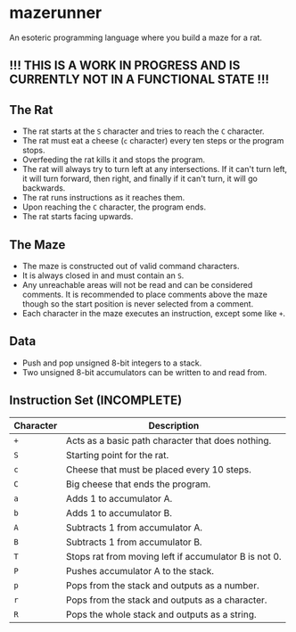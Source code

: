 # mazerunner
An esoteric programming language where you build a maze for a rat.

## !!! THIS IS A WORK IN PROGRESS AND IS CURRENTLY NOT IN A FUNCTIONAL STATE !!!

## The Rat
- The rat starts at the `S` character and tries to reach the `C` character.
- The rat must eat a cheese (`c` character) every ten steps or the program stops.
- Overfeeding the rat kills it and stops the program.
- The rat will always try to turn left at any intersections. If it can't turn left, it will turn forward, then right, and finally if it can't turn, it will go backwards.
- The rat runs instructions as it reaches them.
- Upon reaching the `C` character, the program ends.
- The rat starts facing upwards.

## The Maze
- The maze is constructed out of valid command characters.
- It is always closed in and must contain an `S`.
- Any unreachable areas will not be read and can be considered comments. It is recommended to place comments above the maze though so the start position is never selected from a comment.
- Each character in the maze executes an instruction, except some like `+`.

## Data
- Push and pop unsigned 8-bit integers to a stack.
- Two unsigned 8-bit accumulators can be written to and read from.

## Instruction Set (INCOMPLETE)
| Character | Description                                           |
|-----------|-------------------------------------------------------|
| `+`       | Acts as a basic path character that does nothing.     |
| `S`       | Starting point for the rat.                           |
| `c`       | Cheese that must be placed every 10 steps.            |
| `C`       | Big cheese that ends the program.                     |
| `a`       | Adds 1 to accumulator A.                              |
| `b`       | Adds 1 to accumulator B.                              |
| `A`       | Subtracts 1 from accumulator A.                       |
| `B`       | Subtracts 1 from accumulator B.                       |
| `T`       | Stops rat from moving left if accumulator B is not 0. |
| `P`       | Pushes accumulator A to the stack.                    |
| `p`       | Pops from the stack and outputs as a number.          |
| `r`       | Pops from the stack and outputs as a character.       |
| `R`       | Pops the whole stack and outputs as a string.         |
